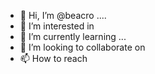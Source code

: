 - 👋 Hi, I’m @beacro ....
- 👀 I’m interested in 
- 🌱 I’m currently learning ...
- 💞️ I’m looking to collaborate on 
- 📫 How to reach 

<!---
beacro/beacro is a ✨ special ✨ repository because its `README.md` (this file) appears on your GitHub profile.
You can click the Preview link to take a look at your changes.
--->
